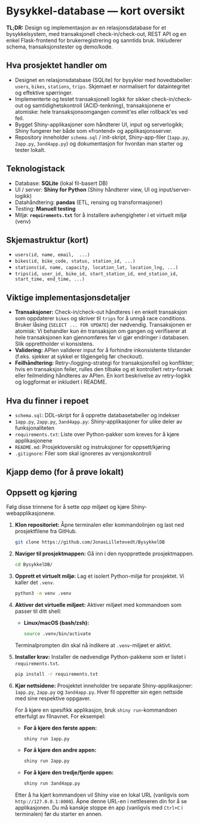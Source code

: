 # Bysykkel-database — kort oversikt

**TL;DR:** Design og implementasjon av en relasjonsdatabase for et bysykkelsystem, med transaksjonell check-in/check-out, REST API og en enkel Flask-frontend for brukerregistrering og sanntids bruk. Inkluderer schema, transaksjonstester og demo/kode.

## Hva prosjektet handler om

- Designet en relasjonsdatabase (SQLite) for bysykler med hovedtabeller: `users`, `bikes`, `stations`, `trips`. Skjemaet er normalisert for dataintegritet og effektive spørringer.
- Implementerte og testet transaksjonell logikk for sikker check-in/check-out og samtidighetskontroll (ACID-tenkning), transaksjonene er atomiske: hele transaksjonsomgangen commit'es eller rollback'es ved feil.
- Bygget Shiny-applikasjoner som håndterer UI, input og serverlogikk; Shiny fungerer her både som «frontend» og applikasjonsserver.
- Repository inneholder `schema.sql` / init-skript, Shiny-app-filer (`1app.py`, `2app.py`, `3and4app.py`) og dokumentasjon for hvordan man starter og tester lokalt.

## Teknologistack

- Database: **SQLite** (lokal fil-basert DB)
- UI / server: **Shiny for Python** (Shiny håndterer view, UI og input/server-logikk)
- Datahåndtering: **pandas** (ETL, rensing og transformasjoner)
- Testing: **Manuell testing**
- Miljø: **`requirements.txt`** for å installere avhengigheter i et virtuelt miljø (venv)

## Skjemastruktur (kort)

- `users(id, name, email,  ...)`
- `bikes(id, bike_code, status, station_id, ...)`
- `stations(id, name, capacity, location_lat, location_lng, ...)`
- `trips(id, user_id, bike_id, start_station_id, end_station_id, start_time, end_time, ...)`

## Viktige implementasjonsdetaljer

- **Transaksjoner:** Check-in/check-out håndteres i en enkelt transaksjon som oppdaterer `bikes` og skriver til `trips` for å unngå race conditions. Bruker låsing (`SELECT ... FOR UPDATE`) der nødvendig. Transaksjonen er atomisk: Vi behandler kun én transaksjon om gangen og verifiserer at hele transaksjonen kan gjennomføres før vi gjør endringer i databasen. Slik opprettholder vi konsistens.
- **Validering:** APIen validerer input for å forhindre inkonsistente tilstander (f.eks. sjekker at sykkel er tilgjengelig før checkout).
- **Feilhåndtering:** Retry-/logging-strategi for transaksjonsfeil og konflikter; hvis en transaksjon feiler, rulles den tilbake og et kontrollert retry-forsøk eller feilmelding håndteres av APIen. En kort beskrivelse av retry-logikk og loggformat er inkludert i README.

## Hva du finner i repoet

- `schema.sql`: DDL-skript for å opprette databasetabeller og indekser
- `1app.py`, `2app.py`, `3and4app.py`: Shiny-applikasjoner for ulike deler av funksjonaliteten
- `requirements.txt`: Liste over Python-pakker som kreves for å kjøre applikasjonene
- `README.md`: Prosjektoversikt og instruksjoner for oppsett/kjøring
- `.gitignore`: Filer som skal ignoreres av versjonskontroll

## Kjapp demo (for å prøve lokalt)

## Oppsett og kjøring

Følg disse trinnene for å sette opp miljøet og kjøre Shiny-webapplikasjonene.

1. **Klon repositoriet:**
   Åpne terminalen eller kommandolinjen og last ned prosjektfilene fra GitHub.

   ```bash
   git clone https://github.com/JonasLilletevedt/BysykkelDB
   ```

2. **Naviger til prosjektmappen:**
   Gå inn i den nyopprettede prosjektmappen.

   ```bash
   cd BysykkelDB/
   ```

3. **Opprett et virtuelt miljø:**
   Lag et isolert Python-miljø for prosjektet. Vi kaller det `.venv`.

   ```bash
   python3 -m venv .venv
   ```

4. **Aktiver det virtuelle miljøet:**
   Aktiver miljøet med kommandoen som passer til ditt shell:

   - **Linux/macOS (bash/zsh):**
     ```bash
     source .venv/bin/activate
     ```

   Terminalprompten din skal nå indikere at `.venv`-miljøet er aktivt.

5. **Installer krav:**
   Installer de nødvendige Python-pakkene som er listet i `requirements.txt`.

   ```bash
   pip install -r requirements.txt
   ```

6. **Kjør nettsidene:**
   Prosjektet inneholder tre separate Shiny-applikasjoner: `1app.py`, `2app.py` og `3and4app.py`.
   Hver fil oppretter sin egen nettside med sine respektive oppgaver.

   For å kjøre en spesifikk applikasjon, bruk `shiny run`-kommandoen etterfulgt av filnavnet. For eksempel:

   - **For å kjøre den første appen:**
     ```bash
     shiny run 1app.py
     ```
   - **For å kjøre den andre appen:**
     ```bash
     shiny run 2app.py
     ```
   - **For å kjøre den tredje/fjerde appen:**
     ```bash
     shiny run 3and4app.py
     ```

   Etter å ha kjørt kommandoen vil Shiny vise en lokal URL (vanligvis som `http://127.0.0.1:8000`).
   Åpne denne URL-en i nettleseren din for å se applikasjonen.
   Du må kanskje stoppe én app (vanligvis med `Ctrl+C` i terminalen) før du starter en annen.


